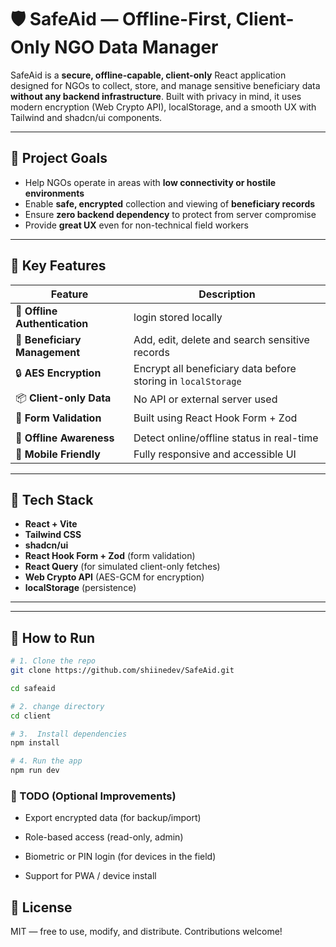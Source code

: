 # 🛡️ SafeAid — Offline-First, Client-Only NGO Data Manager

SafeAid is a **secure, offline-capable, client-only** React application designed for NGOs to collect, store, and manage sensitive beneficiary data **without any backend infrastructure**. Built with privacy in mind, it uses modern encryption (Web Crypto API), localStorage, and a smooth UX with Tailwind and shadcn/ui components.

---

## 🚀 Project Goals

- Help NGOs operate in areas with **low connectivity or hostile environments**
- Enable **safe, encrypted** collection and viewing of **beneficiary records**
- Ensure **zero backend dependency** to protect from server compromise
- Provide **great UX** even for non-technical field workers

---

## 🧠 Key Features

| Feature                     | Description                                                                 |
|----------------------------|-----------------------------------------------------------------------------|
| 🔐 **Offline Authentication**   |login stored locally                             |
| 👥 **Beneficiary Management**  | Add, edit, delete and search sensitive records                  |
| 🔒 **AES Encryption**         | Encrypt all beneficiary data before storing in `localStorage`           |`localStorage`           |
| 📦 **Client-only Data**       | No API or external server used                                           |
| 🧠 **Form Validation**        | Built using React Hook Form + Zod                                        |
|                |
| 🧭 **Offline Awareness**      | Detect online/offline status in real-time                               |
| 📱 **Mobile Friendly**        | Fully responsive and accessible UI                                      |

---

## 🧰 Tech Stack

- **React + Vite**
- **Tailwind CSS**
- **shadcn/ui**
- **React Hook Form + Zod** (form validation)
- **React Query** (for simulated client-only fetches)
- **Web Crypto API** (AES-GCM for encryption)
- **localStorage** (persistence)

---

---

## 🧪 How to Run

```bash
# 1. Clone the repo
git clone https://github.com/shiinedev/SafeAid.git

cd safeaid

# 2. change directory
cd client

# 3.  Install dependencies
npm install

# 4. Run the app
npm run dev

```

### 📌 TODO (Optional Improvements)
 
 - Export encrypted data (for backup/import)

 - Role-based access (read-only, admin)

 - Biometric or PIN login (for devices in the field)

 - Support for PWA / device install
  

  ## 📄 License
MIT — free to use, modify, and distribute. Contributions welcome!